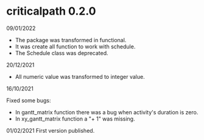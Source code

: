 # criticalpath 0.2.0

09/01/2022
- The package was transformed in functional.
- It was create all function to work with schedule.
- The Schedule class was deprecated.

20/12/2021
- All numeric value was transformed to integer value.

16/10/2021

Fixed some bugs:

- In gantt_matrix function there was a bug when activity's duration is zero.
- In xy_gantt_matrix function a "+ 1" was missing.


01/02/2021
First version published.

